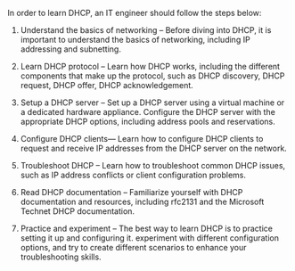 In order to learn DHCP, an IT engineer should follow the steps below:

1. Understand the basics of networking – Before diving into DHCP, it is important to understand the basics of networking, including IP addressing and subnetting.

2. Learn DHCP protocol – Learn how DHCP works, including the different components that make up the protocol, such as DHCP discovery, DHCP request, DHCP offer, DHCP acknowledgement.

3. Setup a DHCP server – Set up a DHCP server using a virtual machine or a dedicated hardware appliance. Configure the DHCP server with the appropriate DHCP options, including address pools and reservations.

4. Configure DHCP clients— Learn how to configure DHCP clients to request and receive IP addresses from the DHCP server on the network.

5. Troubleshoot DHCP – Learn how to troubleshoot common DHCP issues, such as IP address conflicts or client configuration problems.

6. Read DHCP documentation – Familiarize yourself with DHCP documentation and resources, including rfc2131 and the Microsoft Technet DHCP documentation. 

7. Practice and experiment – The best way to learn DHCP is to practice setting it up and configuring it. experiment with different configuration options, and try to create different scenarios to enhance your troubleshooting skills.

